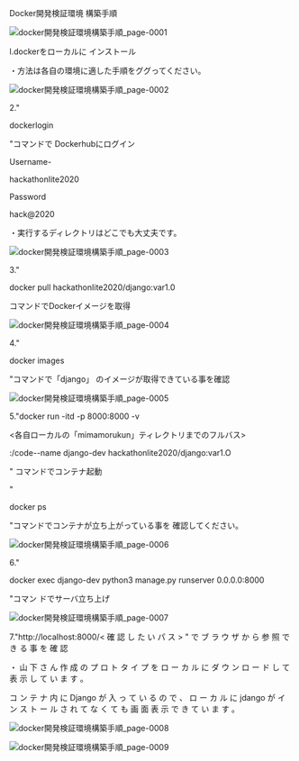 Docker開発検証環境
構築手順

![docker開発検証環境構築手順_page-0001](uploads/94263f5e3ca9a5f0e03e5e1eb727e084/docker開発検証環境構築手順_page-0001.jpg)


l.dockerをローカルに
インストール

・方法は各自の環境に適した手順をググってください。

![docker開発検証環境構築手順_page-0002](uploads/f8aea70eeb66856b8f8a0d48f5a12c37/docker開発検証環境構築手順_page-0002.jpg)


2."

dockerlogin

"コマンドで
Dockerhubにログイン

Username-

hackathonIite2020

Password

hack@2020

・実行するディレクトリはどこでも大丈夫です。

![docker開発検証環境構築手順_page-0003](uploads/bb389321ab7fd16ad9db4fc652c73842/docker開発検証環境構築手順_page-0003.jpg)



3."

docker pull hackathonIite2020/django:var1.0

コマンドでDockerイメージを取得

![docker開発検証環境構築手順_page-0004](uploads/af49e4b52ac8df83a28774dc33066bdf/docker開発検証環境構築手順_page-0004.jpg)



4."

docker images

"コマンドで「django」
のイメージが取得できている事を確認

![docker開発検証環境構築手順_page-0005](uploads/e55945d1d4f6bb975609bc851ee094e3/docker開発検証環境構築手順_page-0005.jpg)





5."docker run -itd -p 8000:8000 -v 

<各自ローカルの「mimamorukun」ティレクトリまでのフルバス>

:/code--name django-dev hackathonlite2020/django:var1.O

"
コマンドでコンテナ起動


"

docker ps

"コマンドでコンテナが立ち上がっている事を
確認してください。

![docker開発検証環境構築手順_page-0006](uploads/f997e758bcf368c4f0110aa16a81c4c1/docker開発検証環境構築手順_page-0006.jpg)


6."

docker exec django-dev python3 manage.py runserver 0.0.0.0:8000

"コマン
ドでサーバ立ち上げ




![docker開発検証環境構築手順_page-0007](uploads/d5707f5290f72d05f23c7659d56c6c46/docker開発検証環境構築手順_page-0007.jpg)


7."http://locaIhost:8000/< 確 認 し た い パ ス > " で ブ ラ ウ ザ か ら 参 照 で き る 事 を 確 認 


・ 山 下 さ ん 作 成 の プ ロ ト タ イ プ を ロ ー カ ル に ダ ウ ン ロ ー ド し て 表 示 し て い ま す 。 

コ ン テ ナ 内 に Django が 入 っ て い る の で 、 ロ ー カ ル に jdango が イ ン ス ト ー ル さ 
れ て な く て も 画 面 表 示 で き て い ま す 。 


![docker開発検証環境構築手順_page-0008](uploads/d841051957217b112553ed3458ce7825/docker開発検証環境構築手順_page-0008.jpg)


![docker開発検証環境構築手順_page-0009](uploads/65d2b7f9c83770bd0ec0b5d65f359699/docker開発検証環境構築手順_page-0009.jpg)

















